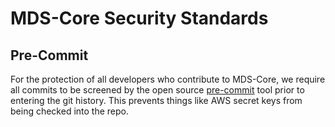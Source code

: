 # MDS-Core Security Standards
## Pre-Commit
For the protection of all developers who contribute to MDS-Core, we require all commits to be screened by the open source [pre-commit](https://pre-commit.com) tool prior to entering the git history. This prevents things like AWS secret keys from being checked into the repo.